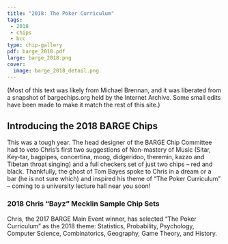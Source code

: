 ```yaml
---
title: "2018: The Poker Curriculum"
tags:
 - 2018
 - chips
 - bcc
type: chip-gallery
pdf: barge_2018.pdf
large: barge_2018.png
cover:
  image: barge_2018_detail.png
---
```


(Most of this text was likely from Michael Brennan, and it was liberated from a
snapshot of bargechips.org held by the Internet Archive. Some small
edits have been made to make it match the rest of this site.)

## Introducing the 2018 BARGE Chips

This was a tough year. The head designer of the BARGE Chip Committee had to
veto Chris&#8217;s first two suggestions of Non-mastery of Music (Sitar,
Key-tar, bagpipes, concertina, moog, didgeridoo, theremin, kazzo and Tibetan
throat singing) and a full checkers set of just two chips &#8211; red and
black. Thankfully, the ghost of Tom Bayes spoke to Chris in a dream or a bar
(he is not sure which) and inspired his theme of &#8220;The Poker
Curriculum&#8221; &#8211; coming to a university lecture hall near you soon!

### 2018 Chris &#8220;Bayz&#8221; Mecklin Sample Chip Sets

Chris, the 2017 BARGE Main Event winner, has selected &#8220;The Poker
Curriculum&#8221; as the 2018 theme: Statistics, Probability, Psychology,
Computer Science, Combinatorics, Geography, Game Theory, and History.
